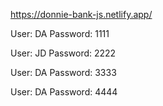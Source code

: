 https://donnie-bank-js.netlify.app/

User: DA
Password: 1111

User: JD
Password: 2222

User: DA
Password: 3333

User: DA
Password: 4444
